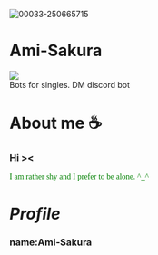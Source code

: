 ![00033-250665715](https://github.com/zedl3all/Ami-Sakura/assets/72595491/f1bc54b4-fdd0-4ac4-904a-9d67db02281c)

# Ami-Sakura 
![](https://img.shields.io/badge/Discord-7289DA?style=for-the-badge&logo=discord&logoColor=white)<br> 
Bots for singles. DM discord bot
# About me ☕️
<h3><strong> Hi >< </strong> <br></h3>
<font color="green"><font face = "Berlin Sans FB Demi"> I am rather shy and I prefer to be alone. ^_^ </font></font>
<i><h1> Profile </h1></i>
<h3> name:Ami-Sakura <br></h3>
